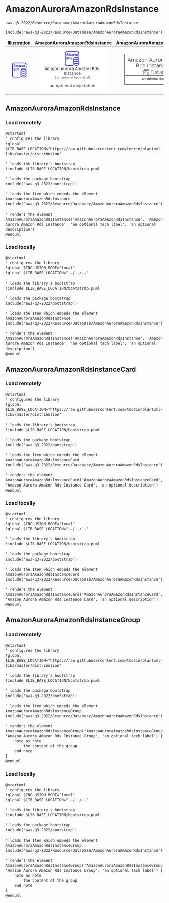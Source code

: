 # AmazonAuroraAmazonRdsInstance


```text
aws-q3-2022/Resource/Database/AmazonAuroraAmazonRdsInstance
```

```text
include('aws-q3-2022/Resource/Database/AmazonAuroraAmazonRdsInstance')
```



| Illustration | AmazonAuroraAmazonRdsInstance | AmazonAuroraAmazonRdsInstanceCard | AmazonAuroraAmazonRdsInstanceGroup |
| :---: | :---: | :---: | :---: |
| ![illustration for Illustration](../../../aws-q3-2022/Resource/Database/AmazonAuroraAmazonRdsInstance.png) | ![illustration for AmazonAuroraAmazonRdsInstance](../../../aws-q3-2022/Resource/Database/AmazonAuroraAmazonRdsInstance.Local.png) | ![illustration for AmazonAuroraAmazonRdsInstanceCard](../../../aws-q3-2022/Resource/Database/AmazonAuroraAmazonRdsInstanceCard.Local.png) | ![illustration for AmazonAuroraAmazonRdsInstanceGroup](../../../aws-q3-2022/Resource/Database/AmazonAuroraAmazonRdsInstanceGroup.Local.png) |




## AmazonAuroraAmazonRdsInstance

### Load remotely
```plantuml
@startuml
' configures the library
!global $LIB_BASE_LOCATION="https://raw.githubusercontent.com/tmorin/plantuml-libs/master/distribution"

' loads the library's bootstrap
!include $LIB_BASE_LOCATION/bootstrap.puml

' loads the package bootstrap
include('aws-q3-2022/bootstrap')

' loads the Item which embeds the element AmazonAuroraAmazonRdsInstance
include('aws-q3-2022/Resource/Database/AmazonAuroraAmazonRdsInstance')

' renders the element
AmazonAuroraAmazonRdsInstance('AmazonAuroraAmazonRdsInstance', 'Amazon Aurora Amazon Rds Instance', 'an optional tech label', 'an optional description')
@enduml
```

### Load locally
```plantuml
@startuml
' configures the library
!global $INCLUSION_MODE="local"
!global $LIB_BASE_LOCATION="../../.."

' loads the library's bootstrap
!include $LIB_BASE_LOCATION/bootstrap.puml

' loads the package bootstrap
include('aws-q3-2022/bootstrap')

' loads the Item which embeds the element AmazonAuroraAmazonRdsInstance
include('aws-q3-2022/Resource/Database/AmazonAuroraAmazonRdsInstance')

' renders the element
AmazonAuroraAmazonRdsInstance('AmazonAuroraAmazonRdsInstance', 'Amazon Aurora Amazon Rds Instance', 'an optional tech label', 'an optional description')
@enduml
```

## AmazonAuroraAmazonRdsInstanceCard

### Load remotely
```plantuml
@startuml
' configures the library
!global $LIB_BASE_LOCATION="https://raw.githubusercontent.com/tmorin/plantuml-libs/master/distribution"

' loads the library's bootstrap
!include $LIB_BASE_LOCATION/bootstrap.puml

' loads the package bootstrap
include('aws-q3-2022/bootstrap')

' loads the Item which embeds the element AmazonAuroraAmazonRdsInstanceCard
include('aws-q3-2022/Resource/Database/AmazonAuroraAmazonRdsInstance')

' renders the element
AmazonAuroraAmazonRdsInstanceCard('AmazonAuroraAmazonRdsInstanceCard', 'Amazon Aurora Amazon Rds Instance Card', 'an optional description')
@enduml
```

### Load locally
```plantuml
@startuml
' configures the library
!global $INCLUSION_MODE="local"
!global $LIB_BASE_LOCATION="../../.."

' loads the library's bootstrap
!include $LIB_BASE_LOCATION/bootstrap.puml

' loads the package bootstrap
include('aws-q3-2022/bootstrap')

' loads the Item which embeds the element AmazonAuroraAmazonRdsInstanceCard
include('aws-q3-2022/Resource/Database/AmazonAuroraAmazonRdsInstance')

' renders the element
AmazonAuroraAmazonRdsInstanceCard('AmazonAuroraAmazonRdsInstanceCard', 'Amazon Aurora Amazon Rds Instance Card', 'an optional description')
@enduml
```

## AmazonAuroraAmazonRdsInstanceGroup

### Load remotely
```plantuml
@startuml
' configures the library
!global $LIB_BASE_LOCATION="https://raw.githubusercontent.com/tmorin/plantuml-libs/master/distribution"

' loads the library's bootstrap
!include $LIB_BASE_LOCATION/bootstrap.puml

' loads the package bootstrap
include('aws-q3-2022/bootstrap')

' loads the Item which embeds the element AmazonAuroraAmazonRdsInstanceGroup
include('aws-q3-2022/Resource/Database/AmazonAuroraAmazonRdsInstance')

' renders the element
AmazonAuroraAmazonRdsInstanceGroup('AmazonAuroraAmazonRdsInstanceGroup', 'Amazon Aurora Amazon Rds Instance Group', 'an optional tech label') {
    note as note
        the content of the group
    end note
}
@enduml
```

### Load locally
```plantuml
@startuml
' configures the library
!global $INCLUSION_MODE="local"
!global $LIB_BASE_LOCATION="../../.."

' loads the library's bootstrap
!include $LIB_BASE_LOCATION/bootstrap.puml

' loads the package bootstrap
include('aws-q3-2022/bootstrap')

' loads the Item which embeds the element AmazonAuroraAmazonRdsInstanceGroup
include('aws-q3-2022/Resource/Database/AmazonAuroraAmazonRdsInstance')

' renders the element
AmazonAuroraAmazonRdsInstanceGroup('AmazonAuroraAmazonRdsInstanceGroup', 'Amazon Aurora Amazon Rds Instance Group', 'an optional tech label') {
    note as note
        the content of the group
    end note
}
@enduml
```

